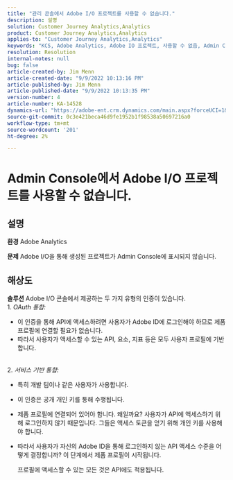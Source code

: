 ```yaml
---
title: "관리 콘솔에서 Adobe I/O 프로젝트를 사용할 수 없습니다."
description: 설명
solution: Customer Journey Analytics,Analytics
product: Customer Journey Analytics,Analytics
applies-to: "Customer Journey Analytics,Analytics"
keywords: "KCS, Adobe Analytics, Adobe IO 프로젝트, 사용할 수 없음, Admin Console, OAuth 통합, 서비스 기반 통합"
resolution: Resolution
internal-notes: null
bug: false
article-created-by: Jim Menn
article-created-date: "9/9/2022 10:13:16 PM"
article-published-by: Jim Menn
article-published-date: "9/9/2022 10:13:35 PM"
version-number: 4
article-number: KA-14528
dynamics-url: "https://adobe-ent.crm.dynamics.com/main.aspx?forceUCI=1&pagetype=entityrecord&etn=knowledgearticle&id=79289e96-8c30-ed11-9db1-0022480866ad"
source-git-commit: 0c3e421beca46d9fe1952b1f98538a50697216a0
workflow-type: tm+mt
source-wordcount: '201'
ht-degree: 2%

---
```


# Admin Console에서 Adobe I/O 프로젝트를 사용할 수 없습니다.

## 설명


<b>환경</b>
Adobe Analytics

<b>문제</b>
Adobe I/O을 통해 생성된 프로젝트가 Admin Console에 표시되지 않습니다.


## 해상도


<b>솔루션</b>
Adobe I/O 콘솔에서 제공하는 두 가지 유형의 인증이 있습니다.
<br>1. *OAuth 통합:*
- 이 인증을 통해 API에 액세스하려면 사용자가 Adobe ID에 로그인해야 하므로 제품 프로필에 연결할 필요가 없습니다.
- 따라서 사용자가 액세스할 수 있는 API, 요소, 지표 등은 모두 사용자 프로필에 기반합니다.

<br>2. *서비스 기반 통합:*
- 특히 개발 팀이나 같은 사용자가 사용합니다.


- 이 인증은 공개 개인 키를 통해 수행됩니다.


- 제품 프로필에 연결되어 있어야 합니다. 왜일까요? 사용자가 API에 액세스하기 위해 로그인하지 않기 때문입니다. 그들은 액세스 토큰을 얻기 위해 개인 키를 사용해야 합니다.
- 따라서 사용자가 자신의 Adobe ID을 통해 로그인하지 않는 API 액세스 수준을 어떻게 결정합니까? 이 단계에서 제품 프로필이 시작됩니다.

   프로필에 액세스할 수 있는 모든 것은 API에도 적용됩니다.



